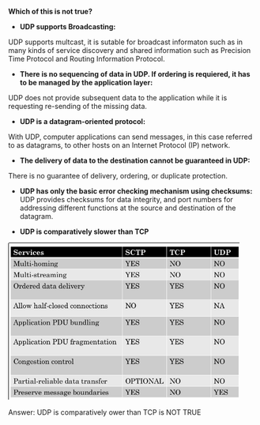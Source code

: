 **Which of this is not true?**

- **UDP supports Broadcasting:**

UDP supports multcast, it is sutable for broadcast informaton such as in many kinds of service discovery and shared information such as Precision Time Protocol and Routing Information Protocol.

- **There is no sequencing of data in UDP. If ordering is requiered, it has to be managed by the application layer:**

UDP does not provide subsequent data to the application while it is requesting re-sending of the missing data.
- **UDP is a datagram-oriented protocol:**

With UDP, computer applications can send messages, in this case referred to as datagrams, to other hosts on an Internet Protocol (IP) network.

- **The delivery of data to the destination cannot be guaranteed in UDP:**

There is no guarantee of delivery, ordering, or duplicate protection.

- **UDP has only the basic error checking mechanism using checksums:**
UDP provides checksums for data integrity, and port numbers for addressing different functions at the source and destination of the datagram. 

- **UDP is comparatively slower than TCP**


![alt text](comparison_udp_utp.png)


Answer:  UDP is comparatively ower than TCP is NOT TRUE